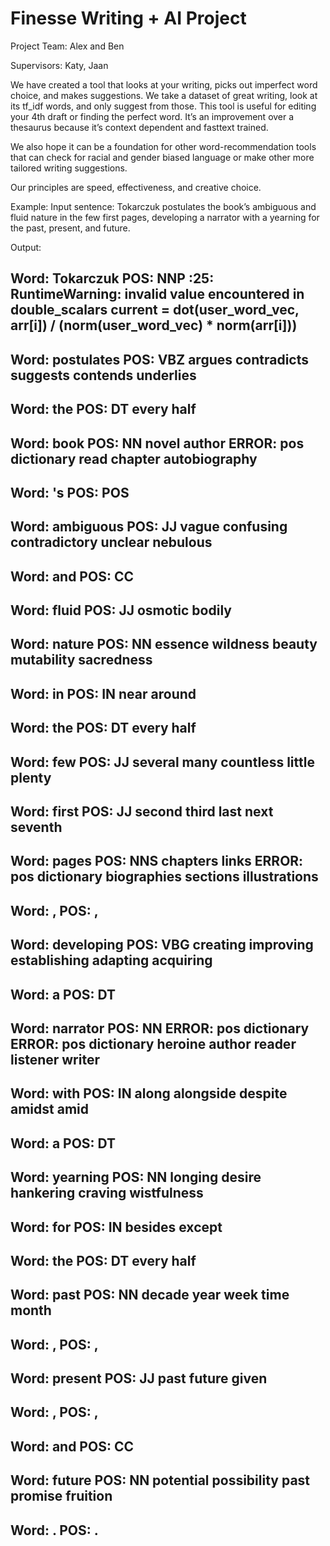 # Finesse Writing + AI Project

Project Team:
Alex and Ben

Supervisors:
Katy, Jaan

We have created a tool that looks at your writing, picks out imperfect word choice, and makes suggestions. We take a dataset of great writing, look at its tf_idf words, and only suggest from those. This tool is useful for editing your 4th draft or finding the perfect word. It’s an improvement over a thesaurus because it’s context dependent and fasttext trained. 

We also hope it can be a foundation for other word-recommendation tools that can check for racial and gender biased language or make other more tailored writing suggestions.

Our principles are speed, effectiveness, and creative choice. 


Example:
Input sentence: Tokarczuk postulates the book’s ambiguous and fluid nature in the few first pages, developing a narrator with a yearning for the past, present, and future.

Output:

Word: Tokarczuk POS: NNP
<ipython-input-121-6aa3b574028c>:25: RuntimeWarning: invalid value encountered in double_scalars
  current = dot(user_word_vec, arr[i]) / (norm(user_word_vec) * norm(arr[i]))
---
Word: postulates POS: VBZ
argues
contradicts
suggests
contends
underlies
---
Word: the POS: DT
every
half
---
Word: book POS: NN
novel
author
ERROR: pos dictionary
read
chapter
autobiography
---
Word: 's POS: POS
---
Word: ambiguous POS: JJ
vague
confusing
contradictory
unclear
nebulous
---
Word: and POS: CC
---
Word: fluid POS: JJ
osmotic
bodily
---
Word: nature POS: NN
essence
wildness
beauty
mutability
sacredness
---
Word: in POS: IN
near
around
---
Word: the POS: DT
every
half
---
Word: few POS: JJ
several
many
countless
little
plenty
---
Word: first POS: JJ
second
third
last
next
seventh
---
Word: pages POS: NNS
chapters
links
ERROR: pos dictionary
biographies
sections
illustrations
---
Word: , POS: ,
---
Word: developing POS: VBG
creating
improving
establishing
adapting
acquiring
---
Word: a POS: DT
---
Word: narrator POS: NN
ERROR: pos dictionary
ERROR: pos dictionary
heroine
author
reader
listener
writer
---
Word: with POS: IN
along
alongside
despite
amidst
amid
---
Word: a POS: DT
---
Word: yearning POS: NN
longing
desire
hankering
craving
wistfulness
---
Word: for POS: IN
besides
except
---
Word: the POS: DT
every
half
---
Word: past POS: NN
decade
year
week
time
month
---
Word: , POS: ,
---
Word: present POS: JJ
past
future
given
---
Word: , POS: ,
---
Word: and POS: CC
---
Word: future POS: NN
potential
possibility
past
promise
fruition
---
Word: . POS: .
---
